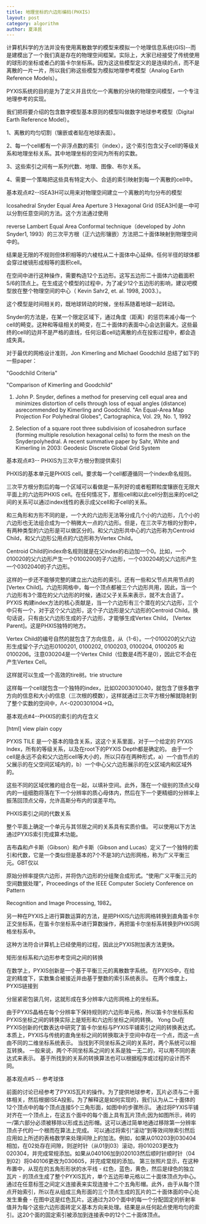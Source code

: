 ```yaml
---
title: 地理坐标的六边形编码(PHXIS)
layout: post
category: algorithm
author: 夏泽民
---
```

计算机科学的方法并没有使用离散数学的模型来模拟一个地理信息系统(GIS)--而是建模出了一个我们真是存在的物理空间框架。实际上，大家已经接受了传统使用的球形的坐标或者凸的笛卡尔坐标系。因为这这些模型定义的是连续的点，而不是离散的一片一片，所以我们称这些模型为模拟地理参考模型（Analog Earth Reference Models）。

PYXIS系统的目的是为了定义并且优化一个离散的分块的物理空间模型，一个专注地理参考的实现。

我们把将要介绍的包含数字模型基本原则的模型叫做数字地球参考模型（Digital Earth Reference Model）。

1、离散的均匀切割（镶嵌或者贴在地球表面）。

2、每一个cell都有一个非浮点数的索引（index），这个索引包含父子cell的等级关系和地理坐标关系。其中地理坐标的空间为所有的实数。

3、这些索引之间有一系列代数、地理、图像、布尔关系。

4、需要一个策略把这些具有特定大小、合适的索引映射到每一个离散的cell中。





基本观点#2--ISEA3H可以用来对物理空间建立一个离散的均匀分布的模型

Icosahedral Snyder Equal Area Aperture 3 Hexagonal Grid (ISEA3H)是一中可以分割任意空间的方法。这个方法通过使用

reverse Lambert Equal Area Conformal technique（developed by John Snyder1, 1993）的三次平方根（正六边形镶嵌）方法把二十面体映射到物理空间中的。

结果是无限的不规则但体积相等的六棱柱从二十面体中心延伸。任何半径的球体都会穿过棱镜形成相等的面积cell。

在空间中进行这种操作，需要构造12个五边形。这写五边形二十面体六边截面积5/6的顶点上。在生成这个模型的过程中，为了减少12个五边形的影响，建议吧模型放在整个物理空间的中心（ Kevin Sahr2, et. al. 1998, 2003.）。

这个模型是时间相关的，既地球转动的时候，坐标系随着地球一起转动。

Snyder的方法是，在某一个限定区域下，通过角度（距离）的惩罚来减小每一个cell的畸变。这种和等级相关的畸变，在二十面体的表面中心会达到最大。这些最终的cell的边并不是严格的直线，任何沿着cell边离散的点在投影过程中，都会造成失真。

对于最优的网格设计准则，Jon Kimerling and Michael Goodchild 总结了如下的一些paper：

"Goodchild Criteria"

"Comparison of Kimerling and Goodchild"


1. John P. Snyder, defines a method for preserving cell equal area and minimizes distortion of cells through loss of equal angles (distance) asrecommended by Kimerling and Goodchild. "An Equal-Area Map Projection For Polyhedral Globes", Cartographica, Vol. 29, No. 1, 1992

2. Selection of a square root three subdivision of icosahedron surface (forming multiple resolution hexagonal cells) to form the mesh on the Snyderpolyhedral. A recent summative paper by Sahr, White and Kimerling in 2003: Geodesic Discrete Global Grid System





基本观点#3--  PHXIS为三次平方根分割提供索引

PHXIS的基本单元是PHXIS cell。要求每一个cell都遵循同一个index命名规则。

三次平方根分割后的每一个区域可以看做是一系列好的或者粗颗粒度镶嵌在无限大平面上的六边形PHXIS cell。在任何情况下，那些cell和以此cell分割出来的cell之间的关系可以通过index线性的表示成父cell和子cell的关系。

和三角形和方形不同的是，一个大的六边形无法等分成几个小的六边形，几个小的六边形也无法组合成为一个稍微大一点的六边形。但是，在三次平方根的分割中，有两种类型的六边形是可以做区分的。和父六边形共中心的六边形称为Centroid Child，和父六边形公用点的六边形称为Vertex Child。

Centroid Child的index命名规则就是在父index的右边加一个0。比如，一个010020的父六边形产生一个0100200的子六边形，一个030204的父六边形产生一个0302040的子六边形。

这样的一步还不能够完整的建立出六边形的索引。还有一些和父节点共用节点的 [Vertex Child]。六边形网格中，每一个顶点都被三个六边形共用，因此，当一个六边形有3个潜在的父六边形的时候，通过父子关系来表示，就不太合适了。PYXIS 构建index方法的核心贡献是，当一个六边形有三个潜在的父六边形，三个中只有一个，对于这个父六边形，这个子六边形是父六边形的Centroid Child。换句话说，只有由父六边形生成的子六边形，才能够生成Vertex Child， [Vertex Parent]。这是PHXIS独特的地方。

Vertex Child的编号自然的就包含了方向信息，从（1-6）。一个010020的父六边形生成留个子六边形0100201, 0100202, 0100203, 0100204, 0100205 和0100206。注意030204是一个Vertex Child（位数是4而不是0），因此它不会在产生Vertex Cell。

这样就可以生成一个高效的tire树。trie structure

这样每一个cell就包含一个独特的index，比如02003010040，就包含了很多数字方向的信息和大小的信息（三次根的模数），这样就通过三次平方根分解就隐射到了整个实数的空间中，Λ<-0200301004->Ω。






基本观点#4--PHXIS的索引的内在含义

[html] view plain copy
  
PYXIS TILE 是一个基本的隐含关系，这这个关系里面，对于一个给定的 PYXIS Index，所有的等级关系，以及在root下的PYXIS Depth都是确定的。
由于一个cell是永远不会和父六边形cell等大小的，所以只存在两种形式，a）一个由节点的父展示的在父空间区域内的，b）一个中心父六边形展示的在父区域内和区域外的。

这些不同的区域优雅的组合在一起，以填补空间。此外，落在一个级别的顶点父母内的一组细胞将落在下一个分辨率的质心母体内，然后在下一个更精细的分辨率上振荡回顶点父母，允许高斯分布内的误差平均。



PHXIS索引之间的代数关系

整个平面上确定一个单元与其邻居之间的关系具有实质价值。 可以使用以下方法通过PYXIS索引完成算术功能。

吉布森和卢卡斯（Gibson）和卢卡斯（Gibson and Lucas）定义了一个独特的索引和代数，它是一个类似但是基本的7个不是3的六边形网格，称为广义平衡三元。GBT仅以

原始分辨率提供六边形，并将伪六边形的分组聚合成形式。“使用广义平衡三元的空间数据处理”，Proceedings of the IEEE Computer Society Conference on Pattern

Recognition and Image Processing, 1982。

另一种在PYXIS上进行算数运算的方法，是把PHXIS六边形网格转换到直角笛卡尔正交坐标系，在笛卡尔坐标系中进行算数操作，再把笛卡尔坐标系转换到PHXIS网格坐标系中。

这种方法符合计算机上已经使用的过程，因此比PYXIS附加表方法更快。



矩形坐标系和六边形参考空间之间的转换

在数学上，PYXIS创新是一个基于平衡三元的离散数字系统。 在PYXIS中，在给定的精度下，实数集合被接近并由基于整数的索引系统表示。 在两个维度上，PYXIS链接到

分层紧密包装几何，这就形成在多分辨率六边形网格上的坐标系。

由于PYXIS晶格在每个分辨率下保持规则的六边形单元格，所以笛卡尔坐标系和PYXIS坐标之间的转换实际上是矩形和六边形坐标之间的转换。
Yong Du在PYXIS创新的代数表达中研究了笛卡尔坐标与PYXIS平铺索引之间的转换表达式。 本质上，PYXIS与传统的直角坐标之间的转换取决于空间中存在一个点，而这一点由不同的二维坐标系统表示。 当找到不同坐标系之间的关系时，两个系统可以相互转换。 一般来说，两个不同坐标系之间的关系是独一无二的，可以用不同的表达式来表示。 基于所找到的关系的转换算法也可以根据程序或过程的设计而不同。


基本观点#5 -- 参考球体

前面的讨论已经参考了PYXIS瓦片的操作。为了提供地球参考，瓦片必须与二十面体相关，然后根据ISEA投影。为了解释这是如何实现的，我们认为从二十面体的12个顶点中的每个顶点连接5个三角形面，如图中的步骤所示。
通过将PYXIS平铺对齐在一个顶点上，在这五个面中的每个面上具有瓦片顶点;因为如图所示，砖的一/第六部分必须被移除以形成五边形帽。这可以通过简单地通过移除第一分辨率顶点子代的一个根而在算法上完成。
可以通过将索引“滚动”到等效间隙索引然后应用如上所述的表格数学来处理间隙上的加法。例如，如果从010203到030404相加，在02处存在间隙，则逆时针（从01到03）滚动，将010203更改为020304，并完成常规添加。如果从040106加到020103然后顺时针顺时针（04到02）将040106更改为030605，并完成常规的添加。
第三张照片显示，在这种布置中，从现在的五角形形状的水平线 - 红色，蓝色，黄色，然后是绿色的独立瓦片 - 的顶点生成了整个PYXIS瓦片，单个五边形单元格以二十面体顶点为中心。
通过在任意标签之间定义连接表来实现连接十二个五角形帽。此外，由于从每个顶点开始索引，所以在从组成三角形面的三个顶点生成的瓦片的二十面体面的中心处发生重叠 - 在图中这是红色瓦片。这通过为20个面中的每一个分配固定的折射率值并为每个这些六边形面砖定义基本方向来处理。结果是从任何起点使用均匀的索引。这20个面的固定索引被添加到连接表中的12个二十面体顶点。
<!-- more -->
